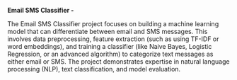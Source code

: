 **Email SMS Classifier -**

The Email SMS Classifier project focuses on building a machine learning model that can differentiate between email and SMS messages.
This involves data preprocessing, feature extraction (such as using TF-IDF or word embeddings),
and training a classifier (like Naive Bayes, Logistic Regression, or an advanced algorithm) to categorize text messages as either email or SMS.
The project demonstrates expertise in natural language processing (NLP), text classification, and model evaluation.
